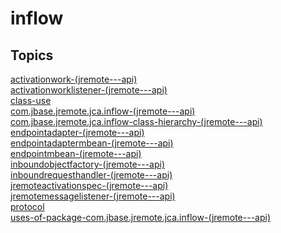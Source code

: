 # inflow

## Topics

[activationwork-(jremote---api)](./activationwork-(jremote---api))  
[activationworklistener-(jremote---api)](./activationworklistener-(jremote---api))  
[class-use](./class-use)  
[com.jbase.jremote.jca.inflow-(jremote---api)](./com.jbase.jremote.jca.inflow-(jremote---api))  
[com.jbase.jremote.jca.inflow-class-hierarchy-(jremote---api)](./com.jbase.jremote.jca.inflow-class-hierarchy-(jremote---api))  
[endpointadapter-(jremote---api)](./endpointadapter-(jremote---api))  
[endpointadaptermbean-(jremote---api)](./endpointadaptermbean-(jremote---api))  
[endpointmbean-(jremote---api)](./endpointmbean-(jremote---api))  
[inboundobjectfactory-(jremote---api)](./inboundobjectfactory-(jremote---api))  
[inboundrequesthandler-(jremote---api)](./inboundrequesthandler-(jremote---api))  
[jremoteactivationspec-(jremote---api)](./jremoteactivationspec-(jremote---api))  
[jremotemessagelistener-(jremote---api)](./jremotemessagelistener-(jremote---api))  
[protocol](./protocol)  
[uses-of-package-com.jbase.jremote.jca.inflow-(jremote---api)](./uses-of-package-com.jbase.jremote.jca.inflow-(jremote---api))  

